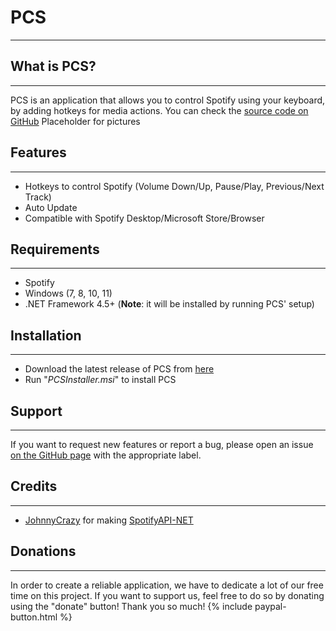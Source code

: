 # PCS
* * *

## What is PCS?
* * *
PCS is an application that allows you to control Spotify using your keyboard, by adding hotkeys for media actions. You can check the [source code on GitHub](https://github.com/UranusDarkness/PCS/)
Placeholder for pictures

## Features
* * *
- Hotkeys to control Spotify (Volume Down/Up, Pause/Play, Previous/Next Track)
- Auto Update
- Compatible with Spotify Desktop/Microsoft Store/Browser

## Requirements
* * *
- Spotify
- Windows (7, 8, 10, 11)
- .NET Framework 4.5+ (**Note**: it will be installed by running PCS' setup)

## Installation
* * *
- Download the latest release of PCS from [here](https://github.com/UranusDarkness/PCS/releases/latest/download/PCSInstaller.msi)
- Run "_PCSInstaller.msi_" to install PCS

## Support
* * *
If you want to request new features or report a bug, please open an issue [on the GitHub page](https://github.com/UranusDarkness/PCS/issues) with the appropriate label.

## Credits
* * *
- [JohnnyCrazy](https://github.com/JohnnyCrazy) for making [SpotifyAPI-NET](https://github.com/JohnnyCrazy/SpotifyAPI-NET)

## Donations
* * *
In order to create a reliable application, we have to dedicate a lot of our free time on this project. If you want to support us, feel free to do so by donating using the "donate" button! Thank you so much! 
{% include paypal-button.html %}

